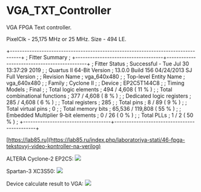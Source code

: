 # VGA_TXT_Controller
VGA FPGA Text controller.

PixelClk - 25,175 MHz or 25 MHz.
Size - 494 LE.

+----------------------------------------------------------------------------------+
; Fitter Summary ;
+------------------------------------+---------------------------------------------+
; Fitter Status ; Successful - Tue Jul 30 13:37:29 2019 ;
; Quartus II 64-Bit Version ; 13.0.0 Build 156 04/24/2013 SJ Full Version ;
; Revision Name ; vga_640x480 ;
; Top-level Entity Name ; vga_640x480 ;
; Family ; Cyclone II ;
; Device ; EP2C5T144C8 ;
; Timing Models ; Final ;
; Total logic elements ; 494 / 4,608 ( 11 % ) ;
; Total combinational functions ; 377 / 4,608 ( 8 % ) ;
; Dedicated logic registers ; 285 / 4,608 ( 6 % ) ;
; Total registers ; 285 ;
; Total pins ; 8 / 89 ( 9 % ) ;
; Total virtual pins ; 0 ;
; Total memory bits ; 65,536 / 119,808 ( 55 % ) ;
; Embedded Multiplier 9-bit elements ; 0 / 26 ( 0 % ) ;
; Total PLLs ; 1 / 2 ( 50 % ) ;
+------------------------------------+---------------------------------------------+

[https://lab85.ru](https://lab85.ru/index.php/laboratoriya-stati/46-fpga-tekstovyj-video-kontroller-na-verilog)

ALTERA Cyclone-2 EP2C5:
[![](http://lab85.ru/images/images/my_works/vga_controller_verilog/vga_verilog_cyclone2_ep2c5_maket.jpg)](http://lab85.ru/images/images/my_works/vga_controller_verilog/vga_verilog_cyclone2_ep2c5_maket.jpg)

Spartan-3 XC3S50:
[![](http://lab85.ru/images/images/my_works/vga_controller_verilog/vga_verilog_spartan3_xc3s50.jpg)](http://lab85.ru/images/images/my_works/vga_controller_verilog/vga_verilog_spartan3_xc3s50.jpg)

Device calculate result to VGA:
[![](http://lab85.ru/images/images/my_works/vga_controller_verilog/vga_verilog_calibrator_screen.jpg)](http://lab85.ru/images/images/my_works/vga_controller_verilog/vga_verilog_calibrator_screen.jpg)

